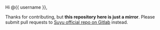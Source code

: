 Hi @{{ username }},

Thanks for contributing, but **this repository here is just a mirror**. Please 
submit pull requests to [Suyu official repo on Gitlab](https://gitlab.com/suyu-emu/suyu) instead.
